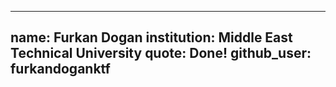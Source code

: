 ---
 name: Furkan Dogan
 institution: Middle East Technical University
 quote: Done!
 github_user: furkandoganktf
 ---
